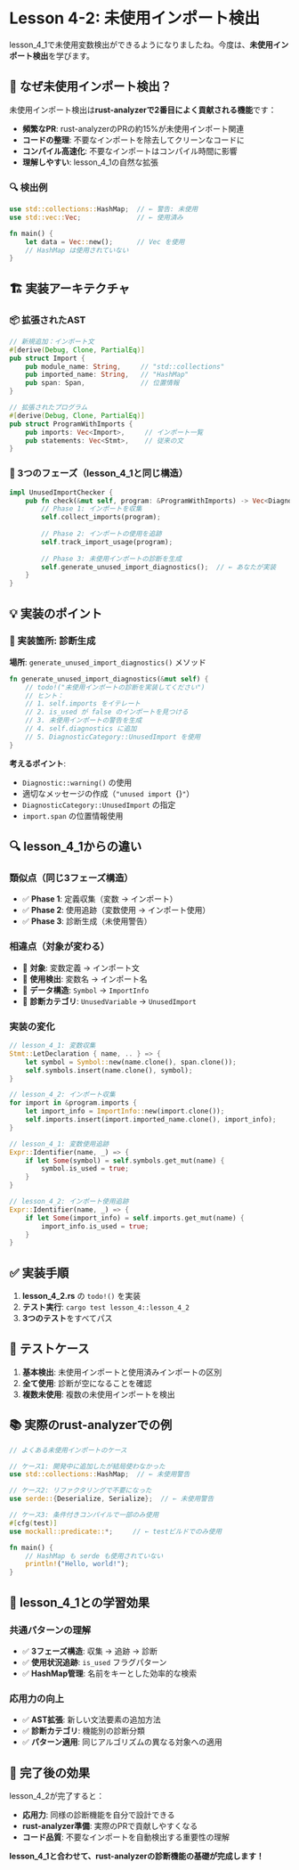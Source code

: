 # Lesson 4-2: 未使用インポート検出

lesson_4_1で未使用変数検出ができるようになりましたね。今度は、**未使用インポート検出**を学びます。

## 🎯 なぜ未使用インポート検出？

未使用インポート検出は**rust-analyzerで2番目によく貢献される機能**です：

- **頻繁なPR**: rust-analyzerのPRの約15%が未使用インポート関連
- **コードの整理**: 不要なインポートを除去してクリーンなコードに
- **コンパイル高速化**: 不要なインポートはコンパイル時間に影響
- **理解しやすい**: lesson_4_1の自然な拡張

### 🔍 検出例

```rust
use std::collections::HashMap;  // ← 警告: 未使用
use std::vec::Vec;              // ← 使用済み

fn main() {
    let data = Vec::new();      // Vec を使用
    // HashMap は使用されていない
}
```

## 🏗️ 実装アーキテクチャ

### 📦 拡張されたAST

```rust
// 新規追加：インポート文
#[derive(Debug, Clone, PartialEq)]
pub struct Import {
    pub module_name: String,     // "std::collections"
    pub imported_name: String,   // "HashMap"
    pub span: Span,              // 位置情報
}

// 拡張されたプログラム
#[derive(Debug, Clone, PartialEq)]
pub struct ProgramWithImports {
    pub imports: Vec<Import>,     // インポート一覧
    pub statements: Vec<Stmt>,    // 従来の文
}
```

### 🔧 3つのフェーズ（lesson_4_1と同じ構造）

```rust
impl UnusedImportChecker {
    pub fn check(&mut self, program: &ProgramWithImports) -> Vec<Diagnostic> {
        // Phase 1: インポートを収集
        self.collect_imports(program);
        
        // Phase 2: インポートの使用を追跡
        self.track_import_usage(program);
        
        // Phase 3: 未使用インポートの診断を生成
        self.generate_unused_import_diagnostics();  // ← あなたが実装
    }
}
```

## 💡 実装のポイント

### 🎯 実装箇所: 診断生成

**場所**: `generate_unused_import_diagnostics()` メソッド

```rust
fn generate_unused_import_diagnostics(&mut self) {
    // todo!("未使用インポートの診断を実装してください")
    // ヒント：
    // 1. self.imports をイテレート
    // 2. is_used が false のインポートを見つける
    // 3. 未使用インポートの警告を生成
    // 4. self.diagnostics に追加
    // 5. DiagnosticCategory::UnusedImport を使用
}
```

**考えるポイント**: 
- `Diagnostic::warning()` の使用
- 適切なメッセージの作成（`"unused import `{}`"`）
- `DiagnosticCategory::UnusedImport` の指定
- `import.span` の位置情報使用

## 🔍 lesson_4_1からの違い

### 類似点（同じ3フェーズ構造）
- ✅ **Phase 1**: 定義収集（変数 → インポート）
- ✅ **Phase 2**: 使用追跡（変数使用 → インポート使用）  
- ✅ **Phase 3**: 診断生成（未使用警告）

### 相違点（対象が変わる）
- 🔄 **対象**: 変数定義 → インポート文
- 🔄 **使用検出**: 変数名 → インポート名
- 🔄 **データ構造**: `Symbol` → `ImportInfo`
- 🔄 **診断カテゴリ**: `UnusedVariable` → `UnusedImport`

### 実装の変化

```rust
// lesson_4_1: 変数収集
Stmt::LetDeclaration { name, .. } => {
    let symbol = Symbol::new(name.clone(), span.clone());
    self.symbols.insert(name.clone(), symbol);
}

// lesson_4_2: インポート収集  
for import in &program.imports {
    let import_info = ImportInfo::new(import.clone());
    self.imports.insert(import.imported_name.clone(), import_info);
}
```

```rust
// lesson_4_1: 変数使用追跡
Expr::Identifier(name, _) => {
    if let Some(symbol) = self.symbols.get_mut(name) {
        symbol.is_used = true;
    }
}

// lesson_4_2: インポート使用追跡
Expr::Identifier(name, _) => {
    if let Some(import_info) = self.imports.get_mut(name) {
        import_info.is_used = true;
    }
}
```

## ✅ 実装手順

1. **lesson_4_2.rs** の `todo!()` を実装
2. **テスト実行**: `cargo test lesson_4::lesson_4_2`
3. **3つのテスト**をすべてパス

## 🎯 テストケース

1. **基本検出**: 未使用インポートと使用済みインポートの区別
2. **全て使用**: 診断が空になることを確認
3. **複数未使用**: 複数の未使用インポートを検出

## 📚 実際のrust-analyzerでの例

```rust
// よくある未使用インポートのケース

// ケース1: 開発中に追加したが結局使わなかった
use std::collections::HashMap;  // ← 未使用警告

// ケース2: リファクタリングで不要になった
use serde::{Deserialize, Serialize};  // ← 未使用警告

// ケース3: 条件付きコンパイルで一部のみ使用
#[cfg(test)]
use mockall::predicate::*;     // ← testビルドでのみ使用

fn main() {
    // HashMap も serde も使用されていない
    println!("Hello, world!");
}
```

## 🔄 lesson_4_1との学習効果

### 共通パターンの理解
- ✅ **3フェーズ構造**: 収集 → 追跡 → 診断
- ✅ **使用状況追跡**: `is_used` フラグパターン
- ✅ **HashMap管理**: 名前をキーとした効率的な検索

### 応用力の向上
- ✅ **AST拡張**: 新しい文法要素の追加方法
- ✅ **診断カテゴリ**: 機能別の診断分類
- ✅ **パターン適用**: 同じアルゴリズムの異なる対象への適用

## 🎉 完了後の効果

lesson_4_2が完了すると：
- **応用力**: 同様の診断機能を自分で設計できる
- **rust-analyzer準備**: 実際のPRで貢献しやすくなる
- **コード品質**: 不要なインポートを自動検出する重要性の理解

**lesson_4_1と合わせて、rust-analyzerの診断機能の基礎が完成します！**